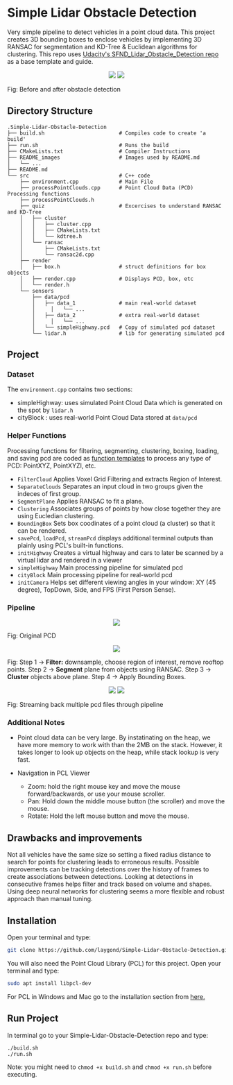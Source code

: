 # Simple Lidar Obstacle Detection
Very simple pipeline to detect vehicles in a point cloud data. This project creates 3D bounding boxes to enclose vehicles by implementing 3D RANSAC for segmentation and KD-Tree & Euclidean algorithms for clustering. This repo uses [Udacity's SFND_Lidar_Obstacle_Detection repo](https://github.com/udacity/SFND_Lidar_Obstacle_Detection) as a base template and guide.

<p align="center"> 
  <img src="./README_images/before_xy.gif">
  <img src="./README_images/after_xy.gif">
  
  Fig: Before and after obstacle detection
</p>


## Directory Structure
```
.Simple-Lidar-Obstacle-Detection
├── build.sh                        # Compiles code to create 'a build'
├── run.sh                          # Runs the build
├── CMakeLists.txt                  # Compiler Instructions
├── README_images                   # Images used by README.md
│   └── ...
├── README.md
└── src                             # C++ code
    ├── environment.cpp             # Main File
    ├── processPointClouds.cpp      # Point Cloud Data (PCD) Processing functions
    ├── processPointClouds.h
    ├── quiz                        # Excercises to understand RANSAC and KD-Tree
    │   ├── cluster
    │   │   ├── cluster.cpp
    │   │   ├── CMakeLists.txt
    │   │   └── kdtree.h
    │   └── ransac
    │       ├── CMakeLists.txt
    │       └── ransac2d.cpp
    ├── render
    │   ├── box.h                   # struct definitions for box objects
    │   ├── render.cpp		        # Displays PCD, box, etc
    │   └── render.h
    └── sensors
        ├── data/pcd
        │   ├── data_1              # main real-world dataset
        │	  │	  └── ...
        │   ├── data_2              # extra real-world dataset
        │	  │	  └── ...
        │   └── simpleHighway.pcd   # Copy of simulated pcd dataset
        └── lidar.h                 # lib for generating simulated pcd
```
## Project
### Dataset
The `environment.cpp` contains two sections:
- simpleHighway: uses simulated Point Cloud Data which is generated on the spot by `lidar.h`
- cityBlock    : uses real-world Point Cloud Data stored at `data/pcd`

### Helper Functions
Processing functions for filtering, segmenting, clustering, boxing, loading, and saving pcd are coded as [function templates](http://www.cplusplus.com/doc/oldtutorial/templates/) to process any type of PCD: PointXYZ, PointXYZI, etc.

- `FilterCloud` Applies Voxel Grid Filtering and extracts Region of Interest.
- `SeparateClouds` Separates an input cloud in two groups given the indeces of first group.
- `SegmentPlane`  Applies RANSAC to fit a plane.
- `Clustering` Associates groups of points by how close together they are using Eucledian clustering.
- `BoundingBox` Sets box coodinates of a point cloud (a cluster) so that it can be rendered.
- `savePcd`, `loadPcd`, `streamPcd` displays additional terminal outputs than plainly using PCL's built-in functions. 
- `initHighway` Creates a virtual highway and cars to later be scanned by a virtual lidar and rendered in a viewer
- `simpleHighway` Main processing pipeline for simulated pcd
- `cityBlock` Main processing pipeline for real-world pcd
- `initCamera` Helps set different viewing angles in your window: XY (45 degree), TopDown, Side, and FPS (First Person Sense).

### Pipeline
<p align="center"> 
  <img src="./README_images/original.png">
  
  Fig: Original PCD
</p>

<p align="center"> 
  <img src="./README_images/pipeline.png">
  
  Fig: Step 1 -> <b>Filter:</b> downsample, choose region of interest, remove rooftop points. Step 2 -> <b>Segment</b> plane from objects using RANSAC. Step 3 -> <b>Cluster</b> objects above plane. Step 4 -> Apply Bounding Boxes.
</p>

<p align="center"> 
  <img src="./README_images/before_fps.gif">
  <img src="./README_images/after_fps.gif">
  
  Fig: Streaming back multiple pcd files through pipeline
</p>

### Additional Notes
- Point cloud data can be very large. By instatinating on the heap, we have more memory to work with than the 2MB on the stack. However, it takes longer to look up objects on the heap, while stack lookup is very fast.

- Navigation in PCL Viewer
    - Zoom: hold the right mouse key and move the mouse forward/backwards, or use your mouse scroller.
    - Pan: Hold down the middle mouse button (the scroller) and move the mouse.
    - Rotate: Hold the left mouse button and move the mouse.

## Drawbacks and improvements
Not all vehicles have the same size so setting a fixed radius distance to search for points for clustering leads to erroneous results. Possible improvements can be tracking detections over the history of frames to create associations between detections. Looking at detections in consecutive frames helps filter and track based on volume and shapes. Using deep neural networks for clustering seems a more flexible and robust approach than manual tuning.

## Installation
Open your terminal and type:
```bash
git clone https://github.com/laygond/Simple-Lidar-Obstacle-Detection.git
```
You will also need the Point Cloud Library (PCL) for this project.
Open your terminal and type:
```bash
sudo apt install libpcl-dev
```
For PCL in Windows and Mac go to the installation section from [here.](https://github.com/udacity/SFND_Lidar_Obstacle_Detection)

## Run Project
In terminal go to your Simple-Lidar-Obstacle-Detection repo and type:
```
./build.sh
./run.sh
```
Note: you might need to `chmod +x build.sh` and `chmod +x run.sh` before executing.

